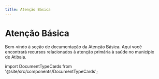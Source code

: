 ```yaml
---
title: Atenção Básica
---
```


# Atenção Básica

Bem-vindo à seção de documentação da Atenção Básica. Aqui você encontrará recursos relacionados à atenção primária à saúde no município de Atibaia.

import DocumentTypeCards from '@site/src/components/DocumentTypeCards';

<DocumentTypeCards areaPath="/areas/basica" />
